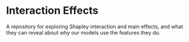 # Interaction Effects

A repository for exploring Shapley interaction and main effects, and what they can reveal about why our models use the features they do.
